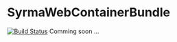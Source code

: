 # SyrmaWebContainerBundle
[![Build Status](https://travis-ci.org/syrma-php/web-container-bundle.svg?branch=master)](https://travis-ci.org/syrma-php/web-container-bundle)
Comming soon ...
